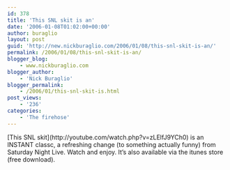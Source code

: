 ```yaml
---
id: 378
title: 'This SNL skit is an'
date: '2006-01-08T01:02:00+00:00'
author: buraglio
layout: post
guid: 'http://new.nickburaglio.com/2006/01/08/this-snl-skit-is-an/'
permalink: /2006/01/08/this-snl-skit-is-an/
blogger_blog:
    - www.nickburaglio.com
blogger_author:
    - 'Nick Buraglio'
blogger_permalink:
    - /2006/01/this-snl-skit-is.html
post_views:
    - '236'
categories:
    - 'The firehose'
---
```


<div></div>[This SNL skit](http://youtube.com/watch.php?v=zLElfJ9YCh0) is an INSTANT classc, a refreshing change (to something actually funny) from Saturday Night Live. Watch and enjoy. It’s also available via the itunes store (free download).

<div></div>